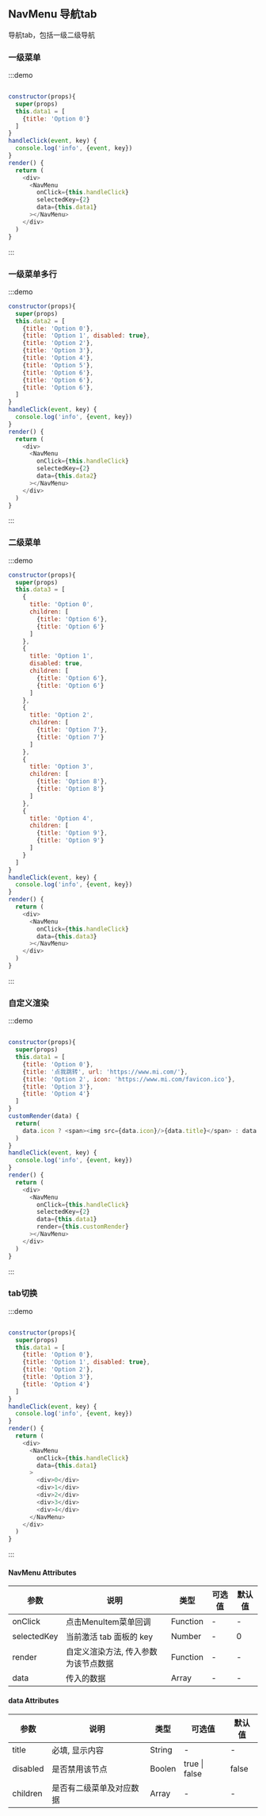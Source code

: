 ## NavMenu 导航tab

导航tab，包括一级二级导航

### 一级菜单
:::demo

```js

constructor(props){
  super(props)
  this.data1 = [
    {title: 'Option 0'}
  ]
}
handleClick(event, key) {
  console.log('info', {event, key})
}
render() {
  return (
    <div>
      <NavMenu
        onClick={this.handleClick}
        selectedKey={2}
        data={this.data1}
      ></NavMenu>
    </div>
  )
}
```
:::

### 一级菜单多行

:::demo
```js
constructor(props){
  super(props)
  this.data2 = [
    {title: 'Option 0'},
    {title: 'Option 1', disabled: true},
    {title: 'Option 2'},
    {title: 'Option 3'},
    {title: 'Option 4'},
    {title: 'Option 5'},
    {title: 'Option 6'},
    {title: 'Option 6'},
    {title: 'Option 6'},
  ]
}
handleClick(event, key) {
  console.log('info', {event, key})
}
render() {
  return (
    <div>
      <NavMenu
        onClick={this.handleClick}
        selectedKey={2}
        data={this.data2}
      ></NavMenu>
    </div>
  )
}
```
:::

### 二级菜单

:::demo
```js
constructor(props){
  super(props)
  this.data3 = [
    {
      title: 'Option 0',
      children: [
        {title: 'Option 6'},
        {title: 'Option 6'}
      ]
    },
    {
      title: 'Option 1', 
      disabled: true,
      children: [
        {title: 'Option 6'},
        {title: 'Option 6'}
      ]
    },
    {
      title: 'Option 2', 
      children: [
        {title: 'Option 7'},
        {title: 'Option 7'}
      ]
    },
    {
      title: 'Option 3', 
      children: [
        {title: 'Option 8'},
        {title: 'Option 8'}
      ]
    },
    {
      title: 'Option 4', 
      children: [
        {title: 'Option 9'},
        {title: 'Option 9'}
      ]
    }
  ]
}
handleClick(event, key) {
  console.log('info', {event, key})
}
render() {
  return (
    <div>
      <NavMenu
        onClick={this.handleClick}
        data={this.data3}
      ></NavMenu>
    </div>
  )
}
```
:::

### 自定义渲染
:::demo

```js

constructor(props){
  super(props)
  this.data1 = [
    {title: 'Option 0'},
    {title: '点我跳转', url: 'https://www.mi.com/'},
    {title: 'Option 2', icon: 'https://www.mi.com/favicon.ico'},
    {title: 'Option 3'},
    {title: 'Option 4'}
  ]
}
customRender(data) {
  return(
    data.icon ? <span><img src={data.icon}/>{data.title}</span> : data.url ? <a href={data.url}>{data.title}</a> : data.title
  )
}
handleClick(event, key) {
  console.log('info', {event, key})
}
render() {
  return (
    <div>
      <NavMenu
        onClick={this.handleClick}
        selectedKey={2}
        data={this.data1}
        render={this.customRender}
      ></NavMenu>
    </div>
  )
}
```
:::

### tab切换

:::demo

```js

constructor(props){
  super(props)
  this.data1 = [
    {title: 'Option 0'},
    {title: 'Option 1', disabled: true},
    {title: 'Option 2'},
    {title: 'Option 3'},
    {title: 'Option 4'}
  ]
}
handleClick(event, key) {
  console.log('info', {event, key})
}
render() {
  return (
    <div>
      <NavMenu
        onClick={this.handleClick}
        data={this.data1}
      >
        <div>0</div>
        <div>1</div>
        <div>2</div>
        <div>3</div>
        <div>4</div>
      </NavMenu>
    </div>
  )
}
```
:::

#### NavMenu Attributes

| 参数    | 说明     | 类型     | 可选值 | 默认值     |
|------|-----|-----|-------|-------|
| onClick | 点击MenuItem菜单回调 | Function | - |- |
| selectedKey | 当前激活 tab 面板的 key | Number | - |0 |
| render | 自定义渲染方法, 传入参数为该节点数据 | Function | - | - |
| data | 传入的数据 | Array | - | - |


#### data Attributes

| 参数 | 说明 | 类型 | 可选值 | 默认值 |
| --- | --- | --- | --- | --- |
| title | 必填, 显示内容 | String | - | - |
| disabled | 是否禁用该节点 | Boolen |  true \| false | false |
| children | 是否有二级菜单及对应数据 | Array | - | - |
